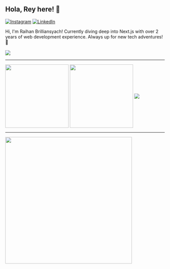 ## Hola, Rey here! 🌟 
[![Instagram](https://img.shields.io/badge/Instagram-%23E4405F.svg?logo=Instagram&logoColor=white)](https://instagram.com/raybrilliant)
[![LinkedIn](https://img.shields.io/badge/LinkedIn-%230077B5.svg?logo=linkedin&logoColor=white)](https://linkedin.com/in/raybrilliant) 

Hi, I'm Raihan Brilliansyach! Currently diving deep into Next.js with over 2 years of web development experience. Always up for new tech adventures! 🚀 </br></br>
<img src='https://visitcount.itsvg.in/api?id=raybrilliant&icon=5&color=13' style="justify:'end"/>

---

<span>
<img align="center" height=200 src="https://github-readme-stats.vercel.app/api?username=raybrilliant&theme=transparent&hide_border=false&include_all_commits=true&count_private=true" />
</span>
<span>
<img align="center" height=200 src="https://github-readme-stats.vercel.app/api/top-langs/?username=raybrilliant&langs_count=5" />
</span>
<img align="center" width='full' src='https://github-readme-streak-stats.herokuapp.com/?user=raybrilliant&theme=transparent&hide_border=false' />

---

<img src='https://pbs.twimg.com/media/GQjRwmkakAEpabM?format=jpg&name=medium' style="height: 400px;"/>
